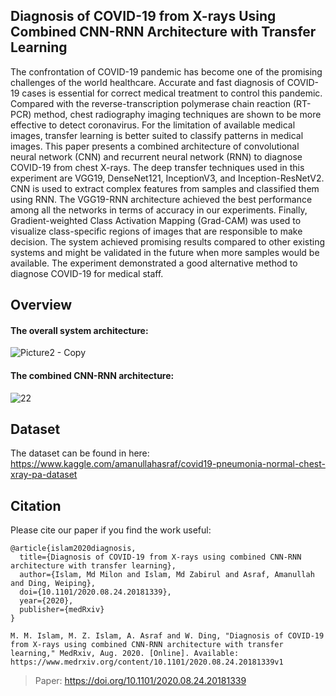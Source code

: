 ## Diagnosis of COVID-19 from X-rays Using Combined CNN-RNN Architecture with Transfer Learning
The confrontation of COVID-19 pandemic has become one of the promising challenges of the world healthcare. Accurate and fast diagnosis of COVID-19 cases is essential for correct medical treatment to control this pandemic. Compared with the reverse-transcription polymerase chain reaction (RT-PCR) method, chest radiography imaging techniques are shown to be more effective to detect coronavirus. For the limitation of available medical images, transfer learning is better suited to classify patterns in medical images. This paper presents a combined architecture of convolutional neural network (CNN) and recurrent neural network (RNN) to diagnose COVID-19 from chest X-rays. The deep transfer techniques used in this experiment are VGG19, DenseNet121, InceptionV3, and Inception-ResNetV2. CNN is used to extract complex features from samples and classified them using RNN. The VGG19-RNN architecture achieved the best performance among all the networks in terms of accuracy in our experiments. Finally, Gradient-weighted Class Activation Mapping (Grad-CAM) was used to visualize class-specific regions of images that are responsible to make decision. The system achieved promising results compared to other existing systems and might be validated in the future when more samples would be available. The experiment demonstrated a good alternative method to diagnose COVID-19 for medical staff. 

## Overview
#### The overall system architecture:
![Picture2 - Copy](https://user-images.githubusercontent.com/31788789/111881337-2dd8f080-89da-11eb-9b59-bd2929bb677c.jpg)

#### The combined CNN-RNN architecture:
![22](https://user-images.githubusercontent.com/31788789/111881647-a8eed680-89db-11eb-8330-85bea9232bfc.jpg)

## Dataset
The dataset can be found in here: https://www.kaggle.com/amanullahasraf/covid19-pneumonia-normal-chest-xray-pa-dataset

## Citation
Please cite our paper if you find the work useful:
```
@article{islam2020diagnosis,
  title={Diagnosis of COVID-19 from X-rays using combined CNN-RNN architecture with transfer learning},
  author={Islam, Md Milon and Islam, Md Zabirul and Asraf, Amanullah and Ding, Weiping},
  doi={10.1101/2020.08.24.20181339},
  year={2020},
  publisher={medRxiv}
}
```
```
M. M. Islam, M. Z. Islam, A. Asraf and W. Ding, "Diagnosis of COVID-19 from X-rays using combined CNN-RNN architecture with transfer learning," MedRxiv, Aug. 2020. [Online]. Available: https://www.medrxiv.org/content/10.1101/2020.08.24.20181339v1

```
> Paper: https://doi.org/10.1101/2020.08.24.20181339

